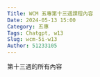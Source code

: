 ```yaml
---
Title: WCM 五專第十三週課程內容
Date: 2024-05-13 15:00
Category: 五專
Tags: Chatgpt, w13
Slug: wcm-5i-w13
Author: 51233105
---
```


第十三週的所有內容

<!-- PELICAN_END_SUMMARY -->

